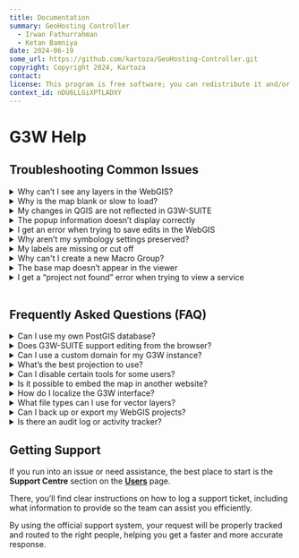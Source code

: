 ```yaml
---
title: Documentation
summary: GeoHosting Controller
  - Irwan Fathurrahman
  - Ketan Bamniya
date: 2024-06-19
some_url: https://github.com/kartoza/GeoHosting-Controller.git
copyright: Copyright 2024, Kartoza
contact:
license: This program is free software; you can redistribute it and/or modify it under the terms of the GNU Affero General Public License as published by the Free Software Foundation; either version 3 of the License, or (at your option) any later version.
context_id: nDU6LLGiXPTLADXY
---
```


# G3W Help

## Troubleshooting Common Issues

<details class="faq-item">
  <summary>Why can’t I see any layers in the WebGIS?</summary>
  <div class="faq-answer">
    Your project might not be published or added to a Macro Group.  
    <br><br>
    <strong>Fix:</strong> Make sure your QGIS project is published and assigned to an active Macro Group in the admin panel.
  </div>
</details>

<details class="faq-item">
  <summary>Why is the map blank or slow to load?</summary>
  <div class="faq-answer">
    This could be due to missing base layers or unsupported CRS settings.  
    <br><br>
    <strong>Fix:</strong> Ensure a valid base layer like OSM is set and your QGIS project is using the correct coordinate system.
  </div>
</details>

<details class="faq-item">
  <summary>My changes in QGIS are not reflected in G3W-SUITE</summary>
  <div class="faq-answer">
    Updating the project file alone doesn't update the published version.  
    <br><br>
    <strong>Fix:</strong> Re-publish the updated QGIS project and restart the G3W-SUITE services if needed.
  </div>
</details>

<details class="faq-item">
  <summary>The popup information doesn’t display correctly</summary>
  <div class="faq-answer">
    Field aliases or HTML formatting issues may cause this.  
    <br><br>
    <strong>Fix:</strong> Use the QGIS "Identify" tool to verify field names and ensure the HTML popup template is well-formed.
  </div>
</details>

<details class="faq-item">
  <summary>I get an error when trying to save edits in the WebGIS</summary>
  <div class="faq-answer">
    Your user role may not have editing permissions, or the database connection is misconfigured.  
    <br><br>
    <strong>Fix:</strong> Check that your user role allows editing, and verify the editing settings in the admin interface.
  </div>
</details>

<details class="faq-item">
  <summary>Why aren’t my symbology settings preserved?</summary>
  <div class="faq-answer">
    G3W-SUITE supports most but not all QGIS symbology features.  
    <br><br>
    <strong>Fix:</strong> Use simple categorized or rule-based styles, and avoid complex symbol layers.
  </div>
</details>

<details class="faq-item">
  <summary>My labels are missing or cut off</summary>
  <div class="faq-answer">
    Label rendering may be affected by scale or layer settings.  
    <br><br>
    <strong>Fix:</strong> Adjust label settings in QGIS to use scale-based visibility, and check layer order and priority.
  </div>
</details>

<details class="faq-item">
  <summary>Why can't I create a new Macro Group?</summary>
  <div class="faq-answer">
    Only administrators can create Macro Groups.  
    <br><br>
    <strong>Fix:</strong> Contact a G3W admin or ensure your user role has the correct permissions.
  </div>
</details>

<details class="faq-item">
  <summary>The base map doesn’t appear in the viewer</summary>
  <div class="faq-answer">
    This may be due to missing URL or projection mismatch.  
    <br><br>
    <strong>Fix:</strong> Make sure the base map URL is valid and matches the WebGIS projection (EPSG:4326 recommended).
  </div>
</details>

<details class="faq-item">
  <summary>I get a “project not found” error when trying to view a service</summary>
  <div class="faq-answer">
    The QGIS project may not be published correctly or the path is wrong.  
    <br><br>
    <strong>Fix:</strong> Check that the project is saved in the correct directory and published in the admin panel.
  </div>
</details>

<br>

## Frequently Asked Questions (FAQ)

<details class="faq-item">
  <summary>Can I use my own PostGIS database?</summary>
  <div class="faq-answer">
    Yes. G3W-SUITE supports multiple database types including PostGIS. You can configure connections in the admin interface.
  </div>
</details>

<details class="faq-item">
  <summary>Does G3W-SUITE support editing from the browser?</summary>
  <div class="faq-answer">
    Yes. Editing tools can be activated for specific layers and user roles. Make sure you configure edit permissions correctly.
  </div>
</details>

<details class="faq-item">
  <summary>Can I use a custom domain for my G3W instance?</summary>
  <div class="faq-answer">
    Yes, with the appropriate server configuration and domain settings. Contact your system administrator or hosting provider.
  </div>
</details>

<details class="faq-item">
  <summary>What’s the best projection to use?</summary>
  <div class="faq-answer">
    EPSG:4326 is recommended for compatibility with most web mapping tools and base maps.
  </div>
</details>

<details class="faq-item">
  <summary>Can I disable certain tools for some users?</summary>
  <div class="faq-answer">
    Yes. Use the role-based configuration in the admin panel to control which widgets, tools, and services are available per user group.
  </div>
</details>

<details class="faq-item">
  <summary>Is it possible to embed the map in another website?</summary>
  <div class="faq-answer">
    Yes. G3W-SUITE provides iframe embedding support for public WebGIS projects.
  </div>
</details>

<details class="faq-item">
  <summary>How do I localize the G3W interface?</summary>
  <div class="faq-answer">
    G3W-SUITE supports multiple languages. You can set the default language per user or browser locale.
  </div>
</details>

<details class="faq-item">
  <summary>What file types can I use for vector layers?</summary>
  <div class="faq-answer">
    QGIS supports a wide range of vector formats like Shapefile, GeoPackage, SpatiaLite, and PostGIS — all of which are compatible with G3W-SUITE.
  </div>
</details>

<details class="faq-item">
  <summary>Can I back up or export my WebGIS projects?</summary>
  <div class="faq-answer">
    Not directly through the interface, but you can back up QGIS projects, database files, and G3W config manually from the server.
  </div>
</details>

<details class="faq-item">
  <summary>Is there an audit log or activity tracker?</summary>
  <div class="faq-answer">
    G3W-SUITE includes basic logging features for some operations. For full audit tracking, consider using additional server tools.
  </div>
</details>

## Getting Support

If you run into an issue or need assistance, the best place to start is the **Support Centre** section on the  **[Users](https://kartoza.github.io/GeoHosting-Documentation/subscription/#support-center)** page.

There, you’ll find clear instructions on how to log a support ticket, including what information to provide so the team can assist you efficiently.

By using the official support system, your request will be properly tracked and routed to the right people, helping you get a faster and more accurate response.

<br>
